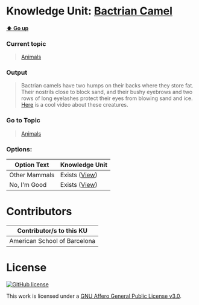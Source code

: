 # Knowledge Unit: [Bactrian Camel](../../knowledge_units/animals/bactrian-camel.md)

#### [:arrow_up: Go up](../../topics/animals.md)
### Current topic
> [Animals](../../topics/animals.md)
### Output
> Bactrian camels have two humps on their backs where they store fat. Their nostrils close to block sand, and their bushy eyebrows and two rows of long eyelashes protect their eyes from blowing sand and ice. [Here](https://www.youtube.com/embed/8gh29dV-glI) is a cool video about these creatures.
### Go to Topic
> [Animals](../../topics/animals.md)

### Options: 

| Option Text | Knowledge Unit |
| - | - |  
| Other Mammals  |  Exists ([View](../../knowledge_units/animals/other-mammals.md))  |  
| No, I&#039;m Good  |  Exists ([View](../../knowledge_units/animals/no-im-good.md))  | 

# Contributors

| Contributor/s to this KU |
| - | 
| American School of Barcelona |

# License
[![GitHub license](https://img.shields.io/github/license/inbrainz/cerebro)](https://github.com/inbrainz/cerebro/blob/master/LICENSE)

This work is licensed under a [GNU Affero General Public License v3.0](https://www.gnu.org/licenses/agpl-3.0.txt).